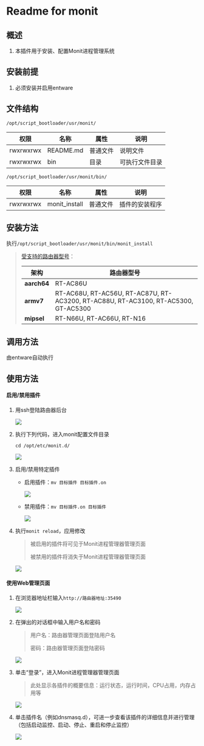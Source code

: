 # Readme for monit

## 概述

1. 本插件用于安装、配置Monit进程管理系统

## 安装前提

1. 必须安装并启用entware

## 文件结构

`/opt/script_bootloader/usr/monit/`

| 权限      | 名称      | 属性     | 说明           |
| --------- | --------- | -------- | -------------- |
| rwxrwxrwx | README.md | 普通文件 | 说明文件       |
| rwxrwxrwx | bin       | 目录     | 可执行文件目录 |

`/opt/script_bootloader/usr/monit/bin/`

| 权限      | 名称          | 属性     | 说明           |
| --------- | ------------- | -------- | -------------- |
| rwxrwxrwx | monit_install | 普通文件 | 插件的安装程序 |

## 安装方法

执行`/opt/script_bootloader/usr/monit/bin/monit_install`

   > [受支持的路由器型号](https://github.com/Entware/Entware/wiki/Install-on-Asus-stock-firmware)：
   >
   > | 架构        | 路由器型号                                                                         |
   > | ----------- | ---------------------------------------------------------------------------------- |
   > | **aarch64** | RT-AC86U                                                                           |
   > | **armv7**   | RT-AC68U, RT-AC56U, RT-AC87U, RT-AC3200, RT-AC88U, RT-AC3100, RT-AC5300, GT-AC5300 |
   > | **mipsel**  | RT-N66U, RT-AC66U, RT-N16                                                          |

## 调用方法

由entware自动执行

## 使用方法

#### 启用/禁用插件

1. 用ssh登陆路由器后台

   ![](../../../Documents_Assets/monit/enable_services/step1.jpg)

2. 执行下列代码，进入monit配置文件目录

   ```shell
   cd /opt/etc/monit.d/
   ```

   ![](../../../Documents_Assets/monit/enable_services/step2.jpg)

3. 启用/禁用特定插件

   - 启用插件：`mv 目标插件 目标插件.on`

     ![](../../../Documents_Assets/monit/enable_services/step3-1.jpg)

   - 禁用插件：`mv 目标插件.on 目标插件`

     ![](../../../Documents_Assets/monit/enable_services/step3-2.jpg)

4. 执行`monit reload`，应用修改

   > 被启用的插件将可见于Monit进程管理器管理页面
   >
   > 被禁用的插件将消失于Monit进程管理器管理页面

   ![](../../../Documents_Assets/monit/enable_services/step4.jpg)

#### 使用Web管理页面

1. 在浏览器地址栏输入`http://路由器地址:35490`

   ![](../../../Documents_Assets/monit/web/step1.jpg)

2. 在弹出的对话框中输入用户名和密码

   > 用户名：路由器管理页面登陆用户名
   >
   > 密码：路由器管理页面登陆密码

   ![](../../../Documents_Assets/monit/web/step2.jpg)

3. 单击“登录”，进入Monit进程管理器管理页面

   > 此处显示各插件的概要信息：运行状态，运行时间，CPU占用，内存占用等

   ![](../../../Documents_Assets/monit/web/step3.jpg)

4. 单击插件名（例如dnsmasq.d），可进一步查看该插件的详细信息并进行管理（包括启动监控、启动、停止、重启和停止监控）

   ![](../../../Documents_Assets/monit/web/step4.jpg)